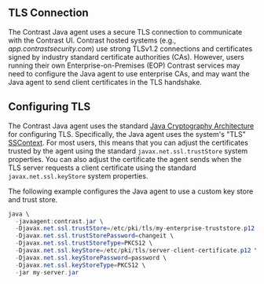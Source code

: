 <!--
title: "Configuring Java agent TLS"
description: "Users can configure the Java agent's TLS connection to better fit their network security profile"
tags: "installation configuration java agent tls ssl pki certificate cert key authentication" 
-->

## TLS Connection

The Contrast Java agent uses a secure TLS connection to communicate with the Contrast UI. Contrast hosted systems (e.g., *app.contrastsecurity.com*) use strong TLSv1.2 connections and certificates signed by industry standard certificate authorities (CAs). However, users running their own Enterprise-on-Premises (EOP) Contrast services may need to configure the Java agent to use enterprise CAs, and may want the Java agent to send client certificates in the TLS handshake.

## Configuring TLS

The Contrast Java agent uses the standard [Java Cryptography Architecture](https://docs.oracle.com/javase/8/docs/technotes/guides/security/crypto/CryptoSpec.html) for configuring TLS. Specifically, the Java agent uses the system's "TLS" [SSContext](https://docs.oracle.com/javase/8/docs/technotes/guides/security/StandardNames.html#SSLContext). For most users, this means that you can adjust the certificates trusted by the agent using the standard `javax.net.ssl.trustStore` system properties. You can also adjust the certificate the agent sends when the TLS server requests a client certificate using the standard `javax.net.ssl.keyStore` system properties.

The following example configures the Java agent to use a custom key store and trust store.

```java
java \
  -javaagent:contrast.jar \
  -Djavax.net.ssl.trustStore=/etc/pki/tls/my-enterprise-truststore.p12 \
  -Djavax.net.ssl.trustStorePassword=changeit \
  -Djavax.net.ssl.trustStoreType=PKCS12 \
  -Djavax.net.ssl.keyStore=/etc/pki/tls/server-client-certificate.p12 \
  -Djavax.net.ssl.keyStorePassword=password \
  -Djavax.net.ssl.keyStoreType=PKCS12 \
  -jar my-server.jar
```


